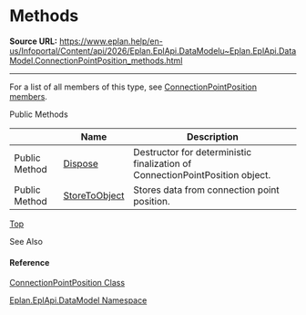 # Methods

**Source URL:** https://www.eplan.help/en-us/Infoportal/Content/api/2026/Eplan.EplApi.DataModelu~Eplan.EplApi.DataModel.ConnectionPointPosition_methods.html

---

For a list of all members of this type, see [ConnectionPointPosition members](Eplan.EplApi.DataModelu~Eplan.EplApi.DataModel.ConnectionPointPosition_members.html).

Public Methods

|  | Name | Description |
| --- | --- | --- |
| Public Method | [Dispose](Eplan.EplApi.DataModelu~Eplan.EplApi.DataModel.ConnectionPointPosition~Dispose().html) | Destructor for deterministic finalization of ConnectionPointPosition object. |
| Public Method | [StoreToObject](Eplan.EplApi.DataModelu~Eplan.EplApi.DataModel.ConnectionPointPosition~StoreToObject.html) | Stores data from connection point position. |

[Top](#top)

See Also

#### Reference

[ConnectionPointPosition Class](Eplan.EplApi.DataModelu~Eplan.EplApi.DataModel.ConnectionPointPosition.html)
  
[Eplan.EplApi.DataModel Namespace](Eplan.EplApi.DataModelu~Eplan.EplApi.DataModel_namespace.html)
